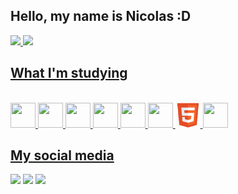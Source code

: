 ## Hello, my name is Nicolas :D
<div>
  <a href="https://github.com/Nicolas-Machado">
  <img height="150em" src="https://github-readme-stats.vercel.app/api?username=Nicolas-Machado&show_icons=true&theme=dracula&count_private=true"/>
  <img height="150em" src="https://github-readme-stats.vercel.app/api/top-langs/?username=Nicolas-Machado&layout=compact&langs_count=7&theme=dark"/>
</div>
  
 <h2>What I'm studying</h2>
  <div style="display: inline_block"><br>
    <img src="https://cdn.jsdelivr.net/gh/devicons/devicon/icons/python/python-original.svg" width="40" height="40"/>
    <img src="https://cdn.jsdelivr.net/gh/devicons/devicon/icons/django/django-plain.svg" width="40" height="40"/>
    <img src="https://cdn.jsdelivr.net/gh/devicons/devicon/icons/java/java-original.svg" width="40" height="40" />
    <img src="https://cdn.jsdelivr.net/gh/devicons/devicon/icons/javascript/javascript-original.svg" width="40" height="40"/>
    <img src="https://cdn.jsdelivr.net/gh/devicons/devicon/icons/mysql/mysql-plain-wordmark.svg" width="40" height="40"/>
    <img src="https://cdn.jsdelivr.net/gh/devicons/devicon/icons/postgresql/postgresql-original-wordmark.svg" width="40" height="40" />
    <img src="https://raw.githubusercontent.com/devicons/devicon/master/icons/html5/html5-original.svg" width="40" height="40"/>
    <img src="https://cdn.jsdelivr.net/gh/devicons/devicon/icons/css3/css3-original.svg" width="40" height="40"/>
</div>
  
##
  <h2>My social media</h2>
  <div>
    <a href="https://www.linkedin.com/in/nicolas-alexandre-machado-631887182/" target="_blank"><img src="https://img.shields.io/badge/-LinkedIn-%230077B5?style=for-the-badge&logo=linkedin&logoColor=white"></a>
  <a href = "mailto:nicolassetembro@gmail.com"><img src="https://img.shields.io/badge/-Gmail-%23333?style=for-the-badge&logo=gmail&logoColor=white" target="_blank"></a>
    <a href="https://instagram.com/equicel.nicolas" target="_blank"><img src="https://img.shields.io/badge/-Instagram-%23E4405F?style=for-the-badge&logo=instagram&logoColor=white"></a>
</div>
